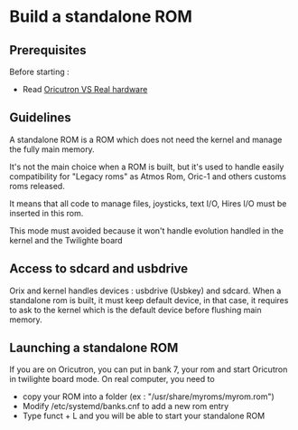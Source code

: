 # Build a standalone ROM

## Prerequisites

Before starting :

* Read [Oricutron VS Real hardware](oricutronvsreal.md)

## Guidelines

A standalone ROM is a ROM which does not need the kernel and manage the fully main memory.

It's not the main choice when a ROM is built, but it's used to handle easily compatibility for "Legacy roms" as Atmos Rom, Oric-1 and others customs roms released.

It means that all code to manage files, joysticks, text I/O, Hires I/O must be inserted in this rom.

This mode must avoided because it won't handle evolution handled in the kernel and the Twilighte board

## Access to sdcard and usbdrive

Orix and kernel handles devices : usbdrive (Usbkey) and sdcard. When a standalone rom is built, it must keep default device, in that case, it requires to ask to the kernel which is the default device before flushing main memory.

## Launching a standalone ROM

If you are on Oricutron, you can put in bank 7, your rom and start Oricutron in twilighte board mode.
On real computer, you need to

* copy your ROM into a folder (ex : "/usr/share/myroms/myrom.rom")
* Modify /etc/systemd/banks.cnf to add a new rom entry
* Type funct + L and you will be able to start your standalone ROM

